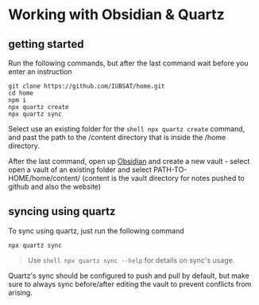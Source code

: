 # Working with Obsidian & Quartz
## getting started
Run the following commands, but after the last command wait before you enter an instruction
```shell
git clone https://github.com/IUBSAT/home.git
cd home
npm i
npx quartz create
npx quartz sync
```
Select use an existing folder for the ```shell npx quartz create``` command, and past the path to the /content directory that is inside the /home directory.

After the last command, open up [Obsidian](https://obsidian.md) and create a new vault - select open a vault of an existing folder and select PATH-TO-HOME/home/content/ (content is the vault directory for notes pushed to github and also the website)

## syncing using quartz
To sync using quartz, just run the following command
```shell
npx quartz sync
```
>Use ```shell npx quartz sync --help``` for details on sync's usage.

Quartz's sync should be configured to push and pull by default, but make sure to always sync before/after editing the vault to prevent conflicts from arising.
